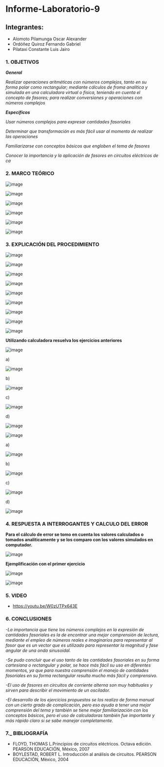 # Informe-Laboratorio-9

## Integrantes:

  * Alomoto Pilamunga Oscar Alexander
  * Ordóñez Quiroz Fernando Gabriel
  * Pilataxi Constante Luis Jairo

### 1. OBJETIVOS

***General***

*Realizar operaciones aritméticas con números complejos, tanto en su forma polar como rectangular; mediante cálculos de froma analítica y simulada en 
una calculadora virtual o física, teniendo en cuenta el concepto de fasores; para realizar conversiones y operaciones con números complejos*

***Especificos*** 

*Usar números complejos para expresar cantidades fasoriales*

*Determinar que transformación es más fácil usar al momento de realizar las operaciones*

*Familiarizarse con conceptos básicos que engloben el tema de fasores*

*Conocer la importancia y la aplicación de fasores en circuitos eléctricos de ca*

### 2. MARCO TEÓRICO

![image](https://user-images.githubusercontent.com/104925648/221188003-90a63df8-12d3-487b-9525-0da8c1531bc4.png)

![image](https://user-images.githubusercontent.com/104925648/221188037-575dfc7d-df04-4646-97c6-2fa5467811bb.png)

![image](https://user-images.githubusercontent.com/104925648/221188063-74864ba5-d58c-405c-8667-dc1254f8f945.png)

![image](https://user-images.githubusercontent.com/104925648/221188096-875d9d94-f890-4e77-b30e-d24a144d28c1.png)

![image](https://user-images.githubusercontent.com/104925648/221188133-4f5e29f4-c67c-4b67-a78d-bbd91d061f57.png)

![image](https://user-images.githubusercontent.com/104925648/221188204-74f8f03e-3520-40e0-afcc-e45aaaf256de.png)

### 3. EXPLICACIÓN DEL PROCEDIMIENTO

![image](https://user-images.githubusercontent.com/116705680/221159678-50b902e7-ac16-464f-b3ae-331ee709d0a0.png)

![image](https://user-images.githubusercontent.com/116705680/221159743-ad4e20f1-05dc-48d0-a42b-c319bbae4756.png)

![image](https://user-images.githubusercontent.com/116705680/221159768-41ec2eac-9d4f-443e-a518-a03ef2912b3d.png)

![image](https://user-images.githubusercontent.com/116705680/221159824-c85925a3-2554-4840-a51d-e7c581a83ed1.png)

![image](https://user-images.githubusercontent.com/116705680/221159876-61b7b56f-a0c4-4f4a-b875-91bc195ceb15.png)

![image](https://user-images.githubusercontent.com/116705680/221159906-a9998131-2d98-47ad-bf46-ef62e124f8f2.png)

![image](https://user-images.githubusercontent.com/116705680/221159948-ec0b102b-4704-4520-96af-2f43585ae44b.png)

![image](https://user-images.githubusercontent.com/116705680/221159986-b75ca46d-02db-4952-a304-aef7113631f0.png)

![image](https://user-images.githubusercontent.com/116705680/221164088-788c809f-4c85-4f93-9dfe-56b774d70b44.png)

**Utilizando calculadora resuelva los ejercicios anteriores**

![image](https://user-images.githubusercontent.com/116774906/221190612-b3791aa7-de09-4b55-b5ea-f0b9c9e3a700.png)

a) 

![image](https://user-images.githubusercontent.com/104925648/221193336-6e353b45-5ff4-46f6-841c-55d1784cb0b4.png)

b)

![image](https://user-images.githubusercontent.com/104925648/221193424-1e10e57d-aa56-4ee5-b987-bbe14cae4217.png)

c)

![image](https://user-images.githubusercontent.com/104925648/221193473-852e84fe-b9cf-41af-ab93-31fb4c74a37b.png)

d) 

![image](https://user-images.githubusercontent.com/104925648/221193580-0e2193b8-55e8-4d84-bf49-9cc9c3b9b4c0.png)


![image](https://user-images.githubusercontent.com/116774906/221193836-6e934b58-1b4f-48b1-bdae-15bf69de8985.png)

a) 

![image](https://user-images.githubusercontent.com/104925648/221194366-fb10b951-9d5c-4f84-881f-0c2fe23b058f.png)

b)

![image](https://user-images.githubusercontent.com/104925648/221194978-b9fcd553-f79c-4337-ac19-ce0e79a5300e.png)

c)

![image](https://user-images.githubusercontent.com/104925648/221195014-6facafd5-4848-4103-aa04-0c50f627d931.png)

d)

![image](https://user-images.githubusercontent.com/104925648/221195083-4fc2591e-6424-45c4-a9ba-df212edcb914.png)




### 4. RESPUESTA A INTERROGANTES Y CALCULO DEL ERROR

**Para el cálculo de error se tomo en cuenta los valores calculados o tomados analíticamente y se los comparo con los valores simulados en computador.**

![image](https://user-images.githubusercontent.com/116774906/221196922-e397c632-ede6-4ffe-8ef0-3506a93619e6.png)

**Ejemplificación con el primer ejercicio**

![image](https://user-images.githubusercontent.com/116774906/221197036-95c41efe-0131-4d8b-9327-ef663ce997b1.png)

![image](https://user-images.githubusercontent.com/104925648/221199321-30b5000b-18c1-4792-9188-beae17877944.png)

### 5. VIDEO

- https://youtu.be/W0zUTPx643E

### 6. CONCLUSIONES

*-La importancia que tiene los números complejos en la expresión de cantidades fasoriales es la de encontrar una mejor comprensión de lectura, mediante el empleo de números reales e imaginarios para representar al fasor que es un vector que es utilizado para representar la magnitud y fase angular de una onda sinusoidal.*

*-Se pudo concluir que el uso tanto de las cantidades fasoriales en su forma cartesiana o rectangular y polar, se hace más fácil su uso en diferentes momentos, ya que para nuestra comprensión el manejo de cantidades fasoriales en su forma rectangular resulta mucho más fácil y comprensivo.* 

*-El uso de fasores en circuitos de corriente alterna son muy habituales y sirven para describir el movimiento de un oscilador.*

*-El desarrollo de los ejercicios propuestos se los realizo de forma manual con un cierto grado de complicación, pero eso ayuda a tener una mejor comprensión del tema y también se tiene mejor familiarización con los conceptos básicos, pero el uso de calculadoras también fue importante y más rápido claro si se sabe manejar completamente.*


### 7._ BIBLIOGRAFÍA

- FLOYD, THOMAS L.Principios de circuitos eléctricos. Octava edición. PEARSON EDUCACIÓN, México, 2007
- BOYLESTAD, ROBERT L. Introducción al análisis de circuitos. PEARSON EDUCACIÓN, México, 2004
